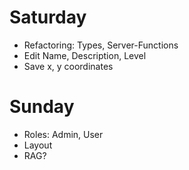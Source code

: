 # Saturday
- Refactoring: Types, Server-Functions
- Edit Name, Description, Level
- Save x, y coordinates

# Sunday
- Roles: Admin, User
- Layout
- RAG?